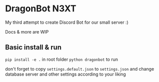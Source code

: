 # DragonBot N3XT

My third attempt to create Discord Bot for our small server :)

Docs & more are WIP

## Basic install & run

``pip install -e .`` in root folder
``python dragonbot`` to run

don't forget to copy ``settings.default.json`` to ``settings.json`` and change database server and other settings according to your liking
